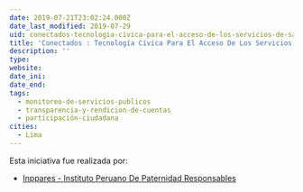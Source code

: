 ```yaml
---
date: 2019-07-21T23:02:24.000Z
date_last_modified: 2019-07-29
uid: conectados-tecnologia-civica-para-el-acceso-de-los-servicios-de-salud-y-ejercicio-de-los-derechos-sexuales-y-derechos-reproductivos-de-adolescentes-y-jovenes
title: 'Conectados : Tecnología Cívica Para El Acceso De Los Servicios De Salud Y Ejercicio De Los Derechos Sexuales Y Derechos Reproductivos De Adolescentes Y Jóvenes'
description: ''
type: 
website: 
date_ini: 
date_end: 
tags:
  - monitoreo-de-servicios-publicos
  - transparencia-y-rendicion-de-cuentas
  - participación-ciudadana
cities: 
  - Lima
---
```


Esta iniciativa fue realizada por:

- [Inppares - Instituto Peruano De Paternidad Responsables](/organizaciones/inppares-instituto-peruano-de-paternidad-responsables)

